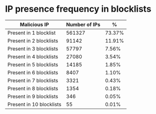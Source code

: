 # IP presence frequency in blocklists
| Malicious IP | Number of IPs | % |
|----|----|----|
| Present in 1 blocklist | 561327 | 73.37% |
| Present in 2 blocklists | 91142 | 11.91% |
| Present in 3 blocklists | 57797 | 7.56% |
| Present in 4 blocklists | 27080 | 3.54% |
| Present in 5 blocklists | 14185 | 1.85% |
| Present in 6 blocklists | 8407 | 1.10% |
| Present in 7 blocklists | 3321 | 0.43% |
| Present in 8 blocklists | 1354 | 0.18% |
| Present in 9 blocklists | 346 | 0.05% |
| Present in 10 blocklists | 55 | 0.01% |

